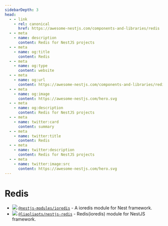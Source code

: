 ```yaml
---
sidebarDepth: 3
head:
  - - link
    - rel: canonical
      href: https://awesome-nestjs.com/components-and-libraries/redis
  - - meta
    - name: description
      content: Redis for NestJS projects
  - - meta
    - name: og:title
      content: Redis
  - - meta
    - name: og:type
      content: website
  - - meta
    - name: og:url
      content: https://awesome-nestjs.com/components-and-libraries/redis.html
  - - meta
    - name: og:image
      content: https://awesome-nestjs.com/hero.svg
  - - meta
    - name: og:description
      content: Redis for NestJS projects
  - - meta
    - name: twitter:card
      content: summary
  - - meta
    - name: twitter:title
      content: Redis
  - - meta
    - name: twitter:description
      content: Redis for NestJS projects
  - - meta
    - name: twitter:image:src
      content: https://awesome-nestjs.com/hero.svg
---
```


# Redis

- ![](https://img.shields.io/github/stars/nest-modules/ioredis.svg?style=flat-square) [`@nestjs-modules/ioredis`](https://github.com/nest-modules/ioredis) - A ioredis module for Nest framework.
- ![](https://img.shields.io/github/stars/liaoliaots/nestjs-redis.svg?style=flat-square) [`@liaoliaots/nestjs-redis`](https://github.com/liaoliaots/nestjs-redis) - Redis(ioredis) module for NestJS framework.
